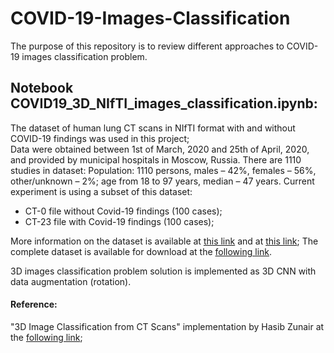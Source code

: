 # COVID-19-Images-Classification

The purpose of this repository is to review different approaches to COVID-19 images classification problem.

## Notebook COVID19_3D_NIfTI_images_classification.ipynb: 

The dataset of human lung CT scans in NIfTI format with and without COVID-19 findings was used in this project;  
Data were obtained between 1st of March, 2020 and 25th of April, 2020, and provided by municipal hospitals in Moscow, Russia.
There are 1110 studies in dataset:
Population: 1110 persons, males – 42%, females – 56%, other/unknown – 2%; age from 18 to 97 years, median – 47 years. 
Current experiment is using a subset of this dataset:
*  CT-0 file without Covid-19 findings (100 cases);
*  CT-23 file with Covid-19 findings (100 cases);

More information on the dataset is available at [this link](https://mosmed.ai/en/datasets/covid19_1110/) and at [this link](https://www.medrxiv.org/content/10.1101/2020.05.20.20100362v1);
The complete dataset is available for download at the [following link](https://mosmed.ai/datasets/сgovid19_1110/).

3D images classification problem solution is implemented as 3D CNN with data augmentation (rotation).
#### Reference:
"3D Image Classification from CT Scans" implementation by Hasib Zunair at the [following link](https://keras.io/examples/vision/3D_image_classification/);

